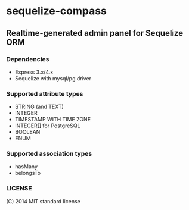 # sequelize-compass

## Realtime-generated admin panel for Sequelize ORM

### Dependencies

* Express 3.x/4.x
* Sequelize with mysql/pg driver

### Supported attribute types

* STRING (and TEXT)
* INTEGER
* TIMESTAMP WITH TIME ZONE
* INTEGER[] for PostgreSQL
* BOOLEAN
* ENUM

### Supported association types

* hasMany
* belongsTo

### LICENSE

(C) 2014 MIT standard license